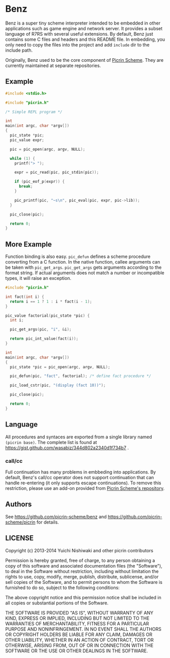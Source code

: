 # Benz

Benz is a super tiny scheme interpreter intended to be embedded in other applications such as game engine and network server. It provides a subset language of R7RS with several useful extensions. By default, Benz just contains some C files and headers and this README file. In embedding, you only need to copy the files into the project and add `include` dir to the include path.

Originally, Benz used to be the core component of [Picrin Scheme](https://github.com/picrin-scheme/picrin). They are currently maintained at separate repositories.

## Example

```c
#include <stdio.h>

#include "picrin.h"

/* Simple REPL program */

int
main(int argc, char *argv[])
{
  pic_state *pic;
  pic_value expr;

  pic = pic_open(argc, argv, NULL);

  while (1) {
    printf("> ");

    expr = pic_read(pic, pic_stdin(pic));

    if (pic_eof_p(expr)) {
      break;
    }

    pic_printf(pic, "~s\n", pic_eval(pic, expr, pic->lib));
  }

  pic_close(pic);

  return 0;
}
```

## More Example

Function binding is also easy. `pic_defun` defines a scheme procedure converting from a C function. In the native function, callee arguments can be taken with `pic_get_args`. `pic_get_args` gets arguments according to the format string. If actual arguments does not match a number or incompatible types, it will raise an exception.

```c
#include "picrin.h"

int fact(int i) {
  return i == 1 ? 1 : i * fact(i - 1);
}

pic_value factorial(pic_state *pic) {
  int i;

  pic_get_args(pic, "i", &i);

  return pic_int_value(fact(i));
}

int
main(int argc, char *argv[])
{
  pic_state *pic = pic_open(argc, argv, NULL);

  pic_defun(pic, "fact", factorial); /* define fact procedure */

  pic_load_cstr(pic, "(display (fact 10))");

  pic_close(pic);

  return 0;
}
```

## Language

All procedures and syntaces are exported from a single library named `(picrin base)`. The complete list is found at https://gist.github.com/wasabiz/344d802a2340d1f734b7 .

### call/cc

Full continuation has many problems in embbeding into applications. By default, Benz's call/cc operator does not support continuation that can handle re-entering (it only supports escape continuations). To remove this restriction, please use an add-on provided from [Picrin Scheme's repository](https://github.com/picrin-scheme/picrin/tree/master/contrib/03.callcc).

## Authors

See https://github.com/picrin-scheme/benz and https://github.com/picrin-scheme/picrin for details.

## LICENSE

Copyright (c) 2013-2014 Yuichi Nishiwaki and other picrin contributors

Permission is hereby granted, free of charge, to any person obtaining a copy of
this software and associated documentation files (the "Software"), to deal in
the Software without restriction, including without limitation the rights to
use, copy, modify, merge, publish, distribute, sublicense, and/or sell copies of
the Software, and to permit persons to whom the Software is furnished to do so,
subject to the following conditions:

The above copyright notice and this permission notice shall be included in all
copies or substantial portions of the Software.

THE SOFTWARE IS PROVIDED "AS IS", WITHOUT WARRANTY OF ANY KIND, EXPRESS OR
IMPLIED, INCLUDING BUT NOT LIMITED TO THE WARRANTIES OF MERCHANTABILITY, FITNESS
FOR A PARTICULAR PURPOSE AND NONINFRINGEMENT. IN NO EVENT SHALL THE AUTHORS OR
COPYRIGHT HOLDERS BE LIABLE FOR ANY CLAIM, DAMAGES OR OTHER LIABILITY, WHETHER
IN AN ACTION OF CONTRACT, TORT OR OTHERWISE, ARISING FROM, OUT OF OR IN
CONNECTION WITH THE SOFTWARE OR THE USE OR OTHER DEALINGS IN THE SOFTWARE.

